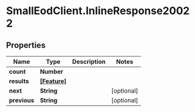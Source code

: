 # SmallEodClient.InlineResponse20022

## Properties

Name | Type | Description | Notes
------------ | ------------- | ------------- | -------------
**count** | **Number** |  | 
**results** | [**[Feature]**](Feature.md) |  | 
**next** | **String** |  | [optional] 
**previous** | **String** |  | [optional] 


